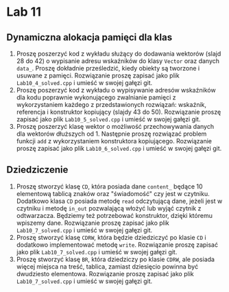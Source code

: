 # Lab 11

## Dynamiczna alokacja pamięci dla klas

1. Proszę poszerzyć kod z wykładu służący do dodawania wektorów (slajd 28 do 42) o wypisanie adresu wskaźników do klasy `Vector` oraz danych `data_`. Proszę dokładnie prześledzić, kiedy obiekty są tworzone i usuwane z pamięci. Rozwiązanie proszę zapisać jako plik `Lab10_4_solved.cpp` i umieść w swojej gałęzi git.
1. Proszę poszerzyć kod z wykładu o wypisywanie adresów wskaźników dla kodu poprawnie wykonującego zwalnianie pamięci z wykorzystaniem każdego z przedstawionych rozwiązań: wskaźnik, referencja i konstruktor kopiujący (slajdy 43 do 50). Rozwiązanie proszę zapisać jako plik `Lab10_5_solved.cpp` i umieść w swojej gałęzi git.
1. Proszę poszerzyć klasę wektor o możliwość przechowywania danych dla wektorów dłuższych od 1. Następnie proszę rozwiązać problem funkcji `add` z wykorzystaniem konstruktora kopiującego. Rozwiązanie proszę zapisać jako plik `Lab10_6_solved.cpp` i umieść w swojej gałęzi git.

## Dziedziczenie

1. Proszę stworzyć klasę `CD`, która posiada dane `content_` będące 10 elementową tablicą znaków oraz "świadomość" czy jest w czytniku. Dodatkowo klasa `CD` posiada metodę `read` odczytującą dane, jeżeli jest w czytniku i metodę `in_out` pozwalającą włożyć lub wyjąć czytnik z odtwarzacza. Będziemy też potrzebować konstruktor, dzięki któremu wpiszemy dane. Rozwiązanie proszę zapisać jako plik `Lab10_7_solved.cpp` i umieść w swojej gałęzi git.
1. Proszę stworzyć klasę `CDRW`, która będzie dziedziczyć po klasie `CD` i dodatkowo implementować metodę `write`. Rozwiązanie proszę zapisać jako plik `Lab10_7_solved.cpp` i umieść w swojej gałęzi git.
1. Proszę stworzyć klasę `BR`, która dziedziczy po klasie `CDRW`, ale posiada więcej miejsca na treść, tablica, zamiast dziesięcio powinna być dwudziesto elementowa. Rozwiązanie proszę zapisać jako plik `Lab10_7_solved.cpp` i umieść w swojej gałęzi git.